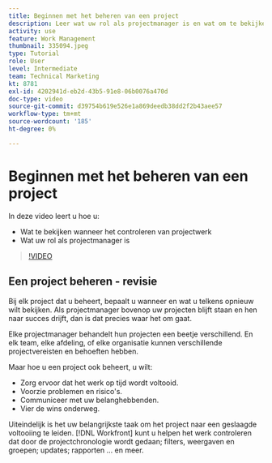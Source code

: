 ```yaml
---
title: Beginnen met het beheren van een project
description: Leer wat uw rol als projectmanager is en wat om te bekijken wanneer het controleren van projectwerk.
activity: use
feature: Work Management
thumbnail: 335094.jpeg
type: Tutorial
role: User
level: Intermediate
team: Technical Marketing
kt: 8781
exl-id: 4202941d-eb2d-43b5-91e8-06b0076a470d
doc-type: video
source-git-commit: d39754b619e526e1a869deedb38dd2f2b43aee57
workflow-type: tm+mt
source-wordcount: '185'
ht-degree: 0%

---
```


# Beginnen met het beheren van een project

In deze video leert u hoe u:

* Wat te bekijken wanneer het controleren van projectwerk
* Wat uw rol als projectmanager is

>[!VIDEO](https://video.tv.adobe.com/v/335094/?quality=12)

## Een project beheren - revisie

Bij elk project dat u beheert, bepaalt u wanneer en wat u telkens opnieuw wilt bekijken. Als projectmanager bovenop uw projecten blijft staan en hen naar succes drijft, dan is dat precies waar het om gaat.

Elke projectmanager behandelt hun projecten een beetje verschillend. En elk team, elke afdeling, of elke organisatie kunnen verschillende projectvereisten en behoeften hebben.

Maar hoe u een project ook beheert, u wilt:

* Zorg ervoor dat het werk op tijd wordt voltooid.
* Voorzie problemen en risico&#39;s.
* Communiceer met uw belanghebbenden.
* Vier de wins onderweg.

Uiteindelijk is het uw belangrijkste taak om het project naar een geslaagde voltooiing te leiden. [!DNL Workfront] kunt u helpen het werk controleren dat door de projectchronologie wordt gedaan; filters, weergaven en groepen; updates; rapporten ... en meer.

<!---
learn more urls
3 universal principles of project management
What is a project manager?
Project management knowledge areas
9 best practices for effective project management
10 work management problems and how to solve them
--->
